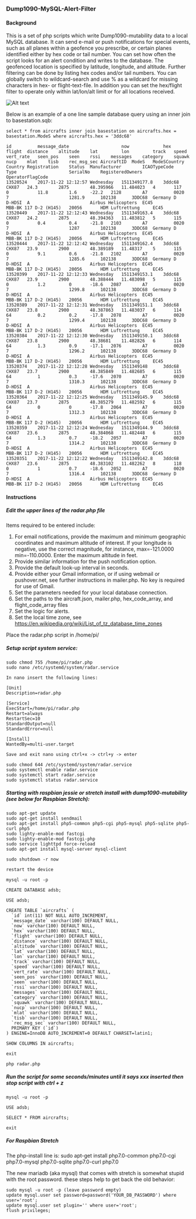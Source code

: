 ### Dump1090-MySQL-Alert-Filter

#### Background
This is a set of php scripts which write Dump1090-mutability data to a local MySQL database. It can send e-mail or push notifications for special events, such as all planes within a geofence you prescribe, or certain planes identified either by hex code or tail number. You can set how often the script looks for an alert condition and writes to the database. The geofenced location is specified by latitude, longitude, and altitude. Further filtering can be done by listing hex codes and/or tail numbers. You can globally switch to wildcard-search and use % as a wildcard for missing characters in hex- or flight-text-file. In addition you can set the hex/flight filter to operate only within lat/lon/alt limit or for all locations received.

![Alt text](screen.png?raw=true "Script running on RaspberryPi")

Below is an example of a one line sample database query using an inner join to basestation.sqb:

    select * from aircrafts inner join basestation on aircrafts.hex = basestation.ModeS where aircrafts.hex = '3ddc68'

    id          message_date                    now             hex     flight  distance    altitude    lat         lon         track   speed   vert_rate   seen_pos    seen    rssi    messages    category    squawk  nucp    mlat    tisb    rec_msg_sec AircraftID  ModeS   ModeSCountry    Country Registration    Status  Manufacturer        ICAOTypeCode    Type                    SerialNo    RegisteredOwners    OperatorFlagCode
    13520524    2017-11-22 12:12:57 Wednesday   1511349177.8    3ddc68  CHX87   24.3        2875        48.395966   11.484023   4       117     0           11.8        1.6     -22.2   2128        A7          0020    7                       1281.9      102138      3DDC68  Germany D       D-HDSI  A                       Airbus Helicopters  EC45            MBB-BK 117 D-2 (H145)   20056       HDM Luftrettung     EC45
    13520449    2017-11-22 12:12:43 Wednesday   1511349163.4    3ddc68  CHX87   24.2        2875        48.394363   11.483812   5       115     0           0.4         0.4     -21.8   2103        A7          0020    7                       1287        102138      3DDC68  Germany D       D-HDSI  A                       Airbus Helicopters  EC45            MBB-BK 117 D-2 (H145)   20056       HDM Luftrettung     EC45
    13520444    2017-11-22 12:12:42 Wednesday   1511349162.4    3ddc68  CHX87   23.9        2900        48.389189   11.48317    5       115     0           9.1         0.6     -21.8   2102        A7          0020    7                       1285.6      102138      3DDC68  Germany D       D-HDSI  A                       Airbus Helicopters  EC45            MBB-BK 117 D-2 (H145)   20056       HDM Luftrettung     EC45
    13520399    2017-11-22 12:12:33 Wednesday   1511349153.1    3ddc68  CHX87   23.9        2900        48.388444   11.483098   5       115     0           1.2         0       -18.6   2087        A7          0020    7                       1299.8      102138      3DDC68  Germany D       D-HDSI  A                       Airbus Helicopters  EC45            MBB-BK 117 D-2 (H145)   20056       HDM Luftrettung     EC45
    13520389    2017-11-22 12:12:31 Wednesday   1511349151.1    3ddc68  CHX87   23.8        2900        48.387863   11.483037   6       114     64          0.2         0.2     -17.8   2078        A7          0020    7                       1299.4      102138      3DDC68  Germany D       D-HDSI  A                       Airbus Helicopters  EC45            MBB-BK 117 D-2 (H145)   20056       HDM Luftrettung     EC45
    13520384    2017-11-22 12:12:30 Wednesday   1511349150.1    3ddc68  CHX87   23.8        2900        48.38681    11.482826   6       114     64          1.3         0.9     -17.1   2076        A7          0020    7                       1296.2      102138      3DDC68  Germany D       D-HDSI  A                       Airbus Helicopters  EC45            MBB-BK 117 D-2 (H145)   20056       HDM Luftrettung     EC45
    13520374    2017-11-22 12:12:28 Wednesday   1511349148      3ddc68  CHX87   23.7        2900        48.385849   11.482685   6       115     64          1           0.3     -17.6   2070        A7          0020    7                       1310.3      102138      3DDC68  Germany D       D-HDSI  A                       Airbus Helicopters  EC45            MBB-BK 117 D-2 (H145)   20056       HDM Luftrettung     EC45
    13520364    2017-11-22 12:12:25 Wednesday   1511349145.9    3ddc68  CHX87   23.7        2875        48.385279   11.482592   6       115     64          0           0       -17.8   2064        A7          0020    7                       1312.3      102138      3DDC68  Germany D       D-HDSI  A                       Airbus Helicopters  EC45            MBB-BK 117 D-2 (H145)   20056       HDM Luftrettung     EC45
    13520359    2017-11-22 12:12:24 Wednesday   1511349144.9    3ddc68  CHX87   23.6        2875        48.384068   11.482448   6       115     64          1.3         0.7     -18.2   2057        A7          0020    7                       1314.2      102138      3DDC68  Germany D       D-HDSI  A                       Airbus Helicopters  EC45            MBB-BK 117 D-2 (H145)   20056       HDM Luftrettung     EC45
    13520351    2017-11-22 12:12:22 Wednesday   1511349142.8    3ddc68  CHX87   23.6        2875        48.383102   11.482262   8       118     0           1           0.7     -18.6   2052        A7          0020    7                       1316.4      102138      3DDC68  Germany D       D-HDSI  A                       Airbus Helicopters  EC45            MBB-BK 117 D-2 (H145)   20056       HDM Luftrettung     EC45
                                                                                                                                                                                                                                                                                                                                                                                                                            
                                                                                                                                                                                                                                                                                                                                                                    
                                                                                                                                                                                                                                                                                                                                                                                                                                                                                                                                                                                                                                                                                                   
                                                                                                                                                                                                                                                                                                                                                                                                                                        
                                                                                                                                                                                                                                                                                                                                                                                                                               
#### Instructions
##### Edit the upper lines of the radar.php file

Items required to be entered include:

1. For email notifications, provide the maximum and minimum geographic coordinates and maximum altitude of interest. If your longitude is negative, use the correct magnitude, for instance, max=-121.0000 min=-110.0000. Enter the maximum altitude in feet. 
2. Provide similar information for the push notification option. 
3. Provide the default look-up interval in seconds.
4. Provide either your Gmail information, or if using webmail or pushover.net, see further instructions in mailer.php. No key is required for use of Gmail.
5. Set the parameters needed for your local database connection.
6. Set the paths to the aircraft.json, mailer.php, hex_code_array, and flight_code_array files
7. Set the logic for alerts.
8. Set the local time zone, see https://en.wikipedia.org/wiki/List_of_tz_database_time_zones
   
Place the radar.php script in /home/pi/ 

##### Setup script system service:

    sudo chmod 755 /home/pi/radar.php
    sudo nano /etc/systemd/system/radar.service

    In nano insert the following lines:

    [Unit]
    Description=radar.php
    
    [Service]
    ExecStart=/home/pi/radar.php
    Restart=always
    RestartSec=10
    StandardOutput=null
    StandardError=null
    
    [Install]
    WantedBy=multi-user.target

    Save and exit nano using ctrl+x -> ctrl+y -> enter

    sudo chmod 644 /etc/systemd/system/radar.service
    sudo systemctl enable radar.service
    sudo systemctl start radar.service
    sudo systemctl status radar.service
    
##### Starting with raspbian jessie or stretch install with dump1090-mutability (see below for Raspbian Stretch):
    
    sudo apt-get update
    sudo apt-get install sendmail
    sudo apt-get install php5-common php5-cgi php5-mysql php5-sqlite php5-curl php5
    sudo lighty-enable-mod fastcgi
    sudo lighty-enable-mod fastcgi-php
    sudo service lighttpd force-reload
    sudo apt-get install mysql-server mysql-client
    
    sudo shutdown -r now
    
    restart the device
    
    mysql -u root -p
    
    CREATE DATABASE adsb;
    
    USE adsb;
    
    CREATE TABLE `aircrafts` (
      `id` int(11) NOT NULL AUTO_INCREMENT,
      `message_date` varchar(100) DEFAULT NULL,
      `now` varchar(100) DEFAULT NULL,
      `hex` varchar(100) DEFAULT NULL,
      `flight` varchar(100) DEFAULT NULL,
      `distance` varchar(100) DEFAULT NULL,
      `altitude` varchar(100) DEFAULT NULL,
      `lat` varchar(100) DEFAULT NULL,
      `lon` varchar(100) DEFAULT NULL,
      `track` varchar(100) DEFAULT NULL,
      `speed` varchar(100) DEFAULT NULL,
      `vert_rate` varchar(100) DEFAULT NULL,
      `seen_pos` varchar(100) DEFAULT NULL,
      `seen` varchar(100) DEFAULT NULL,
      `rssi` varchar(100) DEFAULT NULL,
      `messages` varchar(100) DEFAULT NULL,
      `category` varchar(100) DEFAULT NULL,
      `squawk` varchar(100) DEFAULT NULL,
      `nucp` varchar(100) DEFAULT NULL,
      `mlat` varchar(100) DEFAULT NULL,
      `tisb` varchar(100) DEFAULT NULL,
      `rec_msg_sec` varchar(100) DEFAULT NULL,
      PRIMARY KEY (`id`)
    ) ENGINE=InnoDB AUTO_INCREMENT=0 DEFAULT CHARSET=latin1;
    
    SHOW COLUMNS IN aircrafts;
    
    exit
    
    php radar.php

##### Run the script for some seconds/minutes until it says xxx inserted then stop script with ctrl + z
    
    mysql -u root -p
    
    USE adsb;
    
    SELECT * FROM aircrafts;
    
    exit
    
##### For Raspbian Stretch 
The php-install line is:
    sudo apt-get install php7.0-common php7.0-cgi php7.0-mysql php7.0-sqlite php7.0-curl php7.0
    
The new mariadb (aka mysql) that comes with stretch is somewhat stupid with the root password. these steps help to get back the old behavior:
    
    sudo mysql -u root -p (leave password empty)
    update mysql.user set password=password('YOUR_DB_PASSWORD') where user='root';
    update mysql.user set plugin='' where user='root';
    flush privileges;
